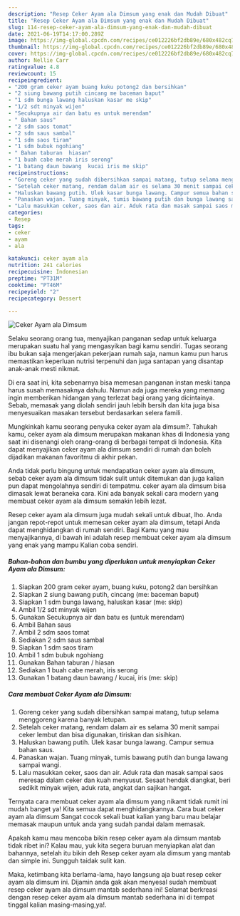 ```yaml
---
description: "Resep Ceker Ayam ala Dimsum yang enak dan Mudah Dibuat"
title: "Resep Ceker Ayam ala Dimsum yang enak dan Mudah Dibuat"
slug: 114-resep-ceker-ayam-ala-dimsum-yang-enak-dan-mudah-dibuat
date: 2021-06-19T14:17:00.289Z
image: https://img-global.cpcdn.com/recipes/ce012226bf2db89e/680x482cq70/ceker-ayam-ala-dimsum-foto-resep-utama.jpg
thumbnail: https://img-global.cpcdn.com/recipes/ce012226bf2db89e/680x482cq70/ceker-ayam-ala-dimsum-foto-resep-utama.jpg
cover: https://img-global.cpcdn.com/recipes/ce012226bf2db89e/680x482cq70/ceker-ayam-ala-dimsum-foto-resep-utama.jpg
author: Nellie Carr
ratingvalue: 4.8
reviewcount: 15
recipeingredient:
- "200 gram ceker ayam buang kuku potong2 dan bersihkan"
- "2 siung bawang putih cincang me baceman baput"
- "1 sdm bunga lawang haluskan kasar me skip"
- "1/2 sdt minyak wijen"
- "Secukupnya air dan batu es untuk merendam"
- " Bahan saus"
- "2 sdm saos tomat"
- "2 sdm saus sambal"
- "1 sdm saos tiram"
- "1 sdm bubuk ngohiang"
- " Bahan taburan  hiasan"
- "1 buah cabe merah iris serong"
- "1 batang daun bawang  kucai iris me skip"
recipeinstructions:
- "Goreng ceker yang sudah dibersihkan sampai matang, tutup selama menggoreng karena banyak letupan."
- "Setelah ceker matang, rendam dalam air es selama 30 menit sampai ceker lembut dan bisa digunakan, tiriskan dan sisihkan."
- "Haluskan bawang putih. Ulek kasar bunga lawang. Campur semua bahan saus."
- "Panaskan wajan. Tuang minyak, tumis bawang putih dan bunga lawang sampai wangi."
- "Lalu masukkan ceker, saos dan air. Aduk rata dan masak sampai saos meresap dalam ceker dan kuah menyusut. Sesaat hendak diangkat, beri sedikit minyak wijen, aduk rata, angkat dan sajikan hangat."
categories:
- Resep
tags:
- ceker
- ayam
- ala

katakunci: ceker ayam ala 
nutrition: 241 calories
recipecuisine: Indonesian
preptime: "PT31M"
cooktime: "PT46M"
recipeyield: "2"
recipecategory: Dessert

---
```



![Ceker Ayam ala Dimsum](https://img-global.cpcdn.com/recipes/ce012226bf2db89e/680x482cq70/ceker-ayam-ala-dimsum-foto-resep-utama.jpg)

Selaku seorang orang tua, menyajikan panganan sedap untuk keluarga merupakan suatu hal yang mengasyikan bagi kamu sendiri. Tugas seorang ibu bukan saja mengerjakan pekerjaan rumah saja, namun kamu pun harus memastikan keperluan nutrisi terpenuhi dan juga santapan yang disantap anak-anak mesti nikmat.

Di era  saat ini, kita sebenarnya bisa memesan panganan instan meski tanpa harus susah memasaknya dahulu. Namun ada juga mereka yang memang ingin memberikan hidangan yang terlezat bagi orang yang dicintainya. Sebab, memasak yang diolah sendiri jauh lebih bersih dan kita juga bisa menyesuaikan masakan tersebut berdasarkan selera famili. 



Mungkinkah kamu seorang penyuka ceker ayam ala dimsum?. Tahukah kamu, ceker ayam ala dimsum merupakan makanan khas di Indonesia yang saat ini disenangi oleh orang-orang di berbagai tempat di Indonesia. Kita dapat menyajikan ceker ayam ala dimsum sendiri di rumah dan boleh dijadikan makanan favoritmu di akhir pekan.

Anda tidak perlu bingung untuk mendapatkan ceker ayam ala dimsum, sebab ceker ayam ala dimsum tidak sulit untuk ditemukan dan juga kalian pun dapat mengolahnya sendiri di tempatmu. ceker ayam ala dimsum bisa dimasak lewat beraneka cara. Kini ada banyak sekali cara modern yang membuat ceker ayam ala dimsum semakin lebih lezat.

Resep ceker ayam ala dimsum juga mudah sekali untuk dibuat, lho. Anda jangan repot-repot untuk memesan ceker ayam ala dimsum, tetapi Anda dapat menghidangkan di rumah sendiri. Bagi Kamu yang mau menyajikannya, di bawah ini adalah resep membuat ceker ayam ala dimsum yang enak yang mampu Kalian coba sendiri.

<!--inarticleads1-->

##### Bahan-bahan dan bumbu yang diperlukan untuk menyiapkan Ceker Ayam ala Dimsum:

1. Siapkan 200 gram ceker ayam, buang kuku, potong2 dan bersihkan
1. Siapkan 2 siung bawang putih, cincang (me: baceman baput)
1. Siapkan 1 sdm bunga lawang, haluskan kasar (me: skip)
1. Ambil 1/2 sdt minyak wijen
1. Gunakan Secukupnya air dan batu es (untuk merendam)
1. Ambil  Bahan saus
1. Ambil 2 sdm saos tomat
1. Sediakan 2 sdm saus sambal
1. Siapkan 1 sdm saos tiram
1. Ambil 1 sdm bubuk ngohiang
1. Gunakan  Bahan taburan / hiasan
1. Sediakan 1 buah cabe merah, iris serong
1. Gunakan 1 batang daun bawang / kucai, iris (me: skip)




<!--inarticleads2-->

##### Cara membuat Ceker Ayam ala Dimsum:

1. Goreng ceker yang sudah dibersihkan sampai matang, tutup selama menggoreng karena banyak letupan.
1. Setelah ceker matang, rendam dalam air es selama 30 menit sampai ceker lembut dan bisa digunakan, tiriskan dan sisihkan.
1. Haluskan bawang putih. Ulek kasar bunga lawang. Campur semua bahan saus.
1. Panaskan wajan. Tuang minyak, tumis bawang putih dan bunga lawang sampai wangi.
1. Lalu masukkan ceker, saos dan air. Aduk rata dan masak sampai saos meresap dalam ceker dan kuah menyusut. Sesaat hendak diangkat, beri sedikit minyak wijen, aduk rata, angkat dan sajikan hangat.




Ternyata cara membuat ceker ayam ala dimsum yang nikamt tidak rumit ini mudah banget ya! Kita semua dapat menghidangkannya. Cara buat ceker ayam ala dimsum Sangat cocok sekali buat kalian yang baru mau belajar memasak maupun untuk anda yang sudah pandai dalam memasak.

Apakah kamu mau mencoba bikin resep ceker ayam ala dimsum mantab tidak ribet ini? Kalau mau, yuk kita segera buruan menyiapkan alat dan bahannya, setelah itu bikin deh Resep ceker ayam ala dimsum yang mantab dan simple ini. Sungguh taidak sulit kan. 

Maka, ketimbang kita berlama-lama, hayo langsung aja buat resep ceker ayam ala dimsum ini. Dijamin anda gak akan menyesal sudah membuat resep ceker ayam ala dimsum mantab sederhana ini! Selamat berkreasi dengan resep ceker ayam ala dimsum mantab sederhana ini di tempat tinggal kalian masing-masing,ya!.

